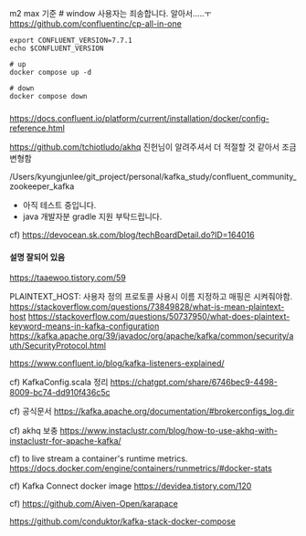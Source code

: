 
m2 max 기준  # window 사용자는 죄송합니다. 알아서.....ㅜ
https://github.com/confluentinc/cp-all-in-one


```shell
export CONFLUENT_VERSION=7.7.1
echo $CONFLUENT_VERSION

# up
docker compose up -d

# down
docker compose down
```

### 
https://docs.confluent.io/platform/current/installation/docker/config-reference.html

https://github.com/tchiotludo/akhq
진헌님이 알려주셔서 더 적절할 것 같아서 조금 변형함

/Users/kyungjunlee/git_project/personal/kafka_study/confluent_community_zookeeper_kafka
- 아직 테스트 중입니다.
- java 개발자분 gradle 지원 부탁드립니다.

cf) https://devocean.sk.com/blog/techBoardDetail.do?ID=164016

#### 설명 잘되어 있음
https://taaewoo.tistory.com/59

PLAINTEXT_HOST: 사용자 정의 프로토콜 사용시 이름 지정하고 매핑은 시켜줘야함.
https://stackoverflow.com/questions/73849828/what-is-mean-plaintext-host
https://stackoverflow.com/questions/50737950/what-does-plaintext-keyword-means-in-kafka-configuration
https://kafka.apache.org/39/javadoc/org/apache/kafka/common/security/auth/SecurityProtocol.html

https://www.confluent.io/blog/kafka-listeners-explained/


cf)  KafkaConfig.scala 정리
https://chatgpt.com/share/6746bec9-4498-8009-bc74-dd910f436c5c

cf) 공식문서
https://kafka.apache.org/documentation/#brokerconfigs_log.dir

cf) akhq 보충
https://www.instaclustr.com/blog/how-to-use-akhq-with-instaclustr-for-apache-kafka/

cf) to live stream a container's runtime metrics.
https://docs.docker.com/engine/containers/runmetrics/#docker-stats

cf) Kafka Connect docker image
https://devidea.tistory.com/120

cf) https://github.com/Aiven-Open/karapace



https://github.com/conduktor/kafka-stack-docker-compose